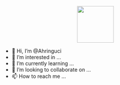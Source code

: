 <div id="header" align="center">
  <img src="https://media.giphy.com/media/M9gbBd9nbDrOTu1Mqx/giphy.gif" width="100"/>
</div>

- 👋 Hi, I’m @Ahringuci
- 👀 I’m interested in ...
- 🌱 I’m currently learning ...
- 💞️ I’m looking to collaborate on ...
- 📫 How to reach me ...

<!---
Ahringuci/Ahringuci is a ✨ special ✨ repository because its `README.md` (this file) appears on your GitHub profile.
You can click the Preview link to take a look at your changes.
--->
